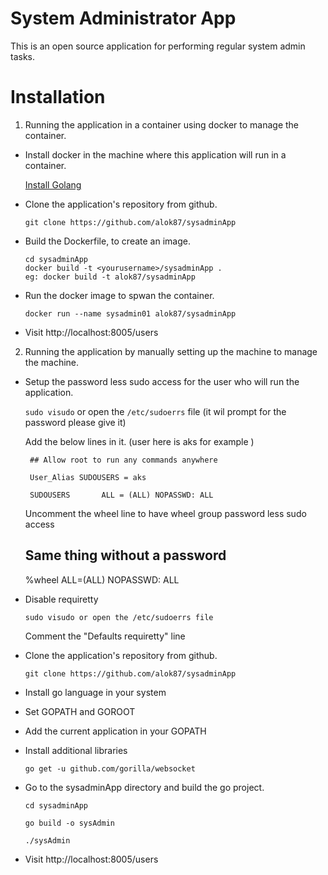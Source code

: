 System Administrator App
=========================
This is an open source application for performing regular system admin tasks.

Installation
=============
1. Running the application in a container using docker to manage the container.
 
 * Install docker in the machine where this application will run in a container.
 
   	[Install Golang](https://docs.docker.com/installation/)

 * Clone the application's repository from github.

   	```git clone https://github.com/alok87/sysadminApp```

 * Build the Dockerfile, to create an image.
 	```
   	cd sysadminApp
   	docker build -t <yourusername>/sysadminApp .
   	eg: docker build -t alok87/sysadminApp
	```
 * Run the docker image to spwan the container.
   
	```docker run --name sysadmin01 alok87/sysadminApp```
 
 * Visit http://localhost:8005/users
 

2. Running the application by manually setting up the machine to manage the machine.

 * Setup the password less sudo access for the user who will run the application. 
 
   	```sudo visudo```	or open the ```/etc/sudoerrs``` file (it wil prompt for the password please give it)

   	Add the below lines in it. (user here is aks for example )
   	
		## Allow root to run any commands anywhere
		
		User_Alias SUDOUSERS = aks
		
		SUDOUSERS       ALL = (ALL) NOPASSWD: ALL

	Uncomment the wheel line to have wheel group password less sudo access
	## Same thing without a password
	%wheel  ALL=(ALL)       NOPASSWD: ALL

 
 * Disable requiretty 
 
   	```sudo visudo or open the /etc/sudoerrs file```
   	
	Comment the "Defaults requiretty" line

 * Clone the application's repository from github.
 
   	```git clone https://github.com/alok87/sysadminApp```

 * Install go language in your system

 * Set GOPATH and GOROOT

 * Add the current application in your GOPATH

 * Install additional libraries 
  
 	```go get -u github.com/gorilla/websocket```
  
 * Go to the sysadminApp directory and build the go project.
 
	 ```
	cd sysadminApp
  
	go build -o sysAdmin 
   
	./sysAdmin
	```
	
 * Visit http://localhost:8005/users
